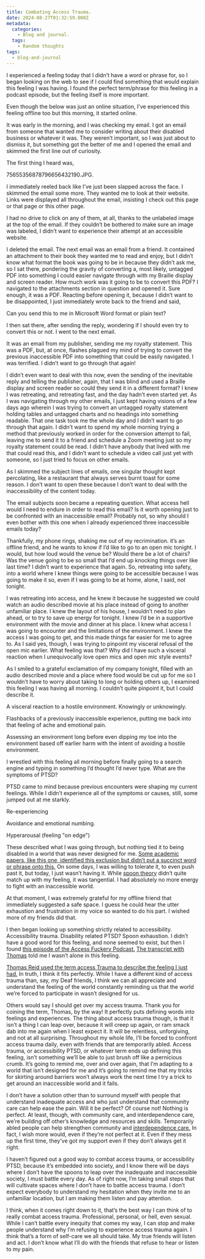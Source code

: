 ```yaml
---
title: Combating Access Trauma.
date: 2024-08-27T01:32:59.000Z
metadata:
  categories:
    - Blog and journal.
  tags:
    - Random thoughts
tags:
  - blog-and-journal
---
```


I experienced a feeling today that I didn’t have a word or phrase for, so I began looking on the web to see if I could find something that would explain this feeling I was having. I found the perfect term/phrase for this feeling in a podcast episode, but the feeling itself is more important.

Even though the below was just an online situation, I’ve experienced this feeling offline too but this morning, it started online.

It was early in the morning, and I was checking my email. I got an email from someone that wanted me to consider writing about their disabled business or whatever it was. They weren’t important, so I was just about to dismiss it, but something got the better of me and I opened the email and skimmed the first line out of curiosity.

The first thing I heard was,

75655356878796656432190.JPG.

I immediately reeled back like I’ve just been slapped across the face. I skimmed the email some more. They wanted me to look at their website. Links were displayed all throughout the email, insisting I check out this page or that page or this other page.

I had no drive to click on any of them, at all, thanks to the unlabeled image at the top of the email. If they couldn’t be bothered to make sure an image was labeled, I didn’t want to experience their attempt at an accessible website.

I deleted the email. The next email was an email from a friend. It contained an attachment to their book they wanted me to read and enjoy, but I didn’t know what format the book was going to be in because they didn’t ask me, so I sat there, pondering the gravity of converting a, most likely, untagged PDF into something I could easier navigate through with my Braille display and screen reader. How much work was it going to be to convert this PDF? I navigated to the attachments section in question and opened it. Sure enough, it was a PDF. Reacting before opening it, because I didn’t want to be disappointed, I just immediately wrote back to the friend and said,

Can you send this to me in Microsoft Word format or plain text?

I then sat there, after sending the reply, wondering if I should even try to convert this or not. I went to the next email.

It was an email from my publisher, sending me my royalty statement. This was a PDF, but, at once, flashes plagued my mind of trying to convert the previous inaccessible PDF into something that could be easily navigated. I was terrified. I didn’t want to go through that again!

I didn’t even want to deal with this now, even the sending of the inevitable reply and telling the publisher, again, that I was blind and used a Braille display and screen reader so could they send it in a different format? I knew I was retreating, and retreating fast, and the day hadn’t even started yet. As I was navigating through my other emails, I just kept having visions of a few days ago wherein I was trying to convert an untagged royalty statement holding tables and untagged charts and no headings into something readable. That one task took me the whole day and I didn’t want to go through that again. I didn’t want to spend my whole morning trying a method that previously worked in order for the conversion attempt to fail, leaving me to send it to a friend and schedule a Zoom meeting just so my royalty statement could be read. I didn’t have anybody that lived with me that could read this, and I didn’t want to schedule a video call just yet with someone, so I just tried to focus on other emails.

As I skimmed the subject lines of emails, one singular thought kept percolating, like a restaurant that always serves burnt toast for some reason. I don’t want to open these because I don’t want to deal with the inaccessibility of the content today.

The email subjects soon became a repeating question. What access hell would I need to endure in order to read this email? Is it worth opening just to be confronted with an inaccessible email? Probably not, so why should I even bother with this one when I already experienced three inaccessible emails today?

Thankfully, my phone rings, shaking me out of my recrimination. it’s an offline friend, and he wants to know if I’d like to go to an open mic tonight. I would, but how loud would the venue be? Would there be a lot of chairs? Was the venue going to be so small that I’d end up knocking things over like last time? I didn’t want to experience that again. So, retreating into safety, into a world where I knew things were going to be accessible because I was going to make it so, even if I was going to be at home, alone, I said, not tonight.

I was retreating into access, and he knew it because he suggested we could watch an audio described movie at his place instead of going to another unfamiliar place. I knew the layout of his house, I wouldn’t need to plan ahead, or to try to save up energy for tonight. I knew I’d be in a supportive environment with the movie and dinner at his place. I knew what access I was going to encounter and the limitations of the environment. I knew the access I was going to get, and this made things far easier for me to agree to. As I said yes, though, I was trying to pinpoint my visceral refusal of the open mic earlier. What feeling was that? Why did I have such a visceral reaction when I unequivocally love open mics and open mic style events?

As I smiled to a grateful exclamation of my company tonight, filled with an audio described movie and a place where food would be cut up for me so I wouldn’t have to worry about taking to long or holding others up, I examined this feeling I was having all morning. I couldn’t quite pinpoint it, but I could describe it.

A visceral reaction to a hostile environment. Knowingly or unknowingly.

Flashbacks of a previously inaccessible experience, putting me back into that feeling of ache and emotional pain.

Assessing an environment long before even dipping my toe into the environment based off earlier harm with the intent of avoiding a hostile environment.

I wrestled with this feeling all morning before finally going to a search engine and typing in something I’d thought I’d never type. What are the symptoms of PTSD?

PTSD came to mind because previous encounters were shaping my current feelings. While I didn’t experience all of the symptoms or causes, still, some jumped out at me starkly.

Re-experiencing

Avoidance and emotional numbing.

Hyperarousal (feeling "on edge")

These described what I was going through, but nothing tied it to being disabled in a world that was never designed for me. [Some academic papers, like this one, identified this exclusion but didn’t put a succinct word or phrase onto this.](https://bmjopen.bmj.com/content/8/5/e020829.abstract) On some days, I was willing to tolerate it, to even push past it, but today, I just wasn’t having it. While [spoon theory](https://en.wikipedia.org/wiki/Spoon_theory) didn’t quite match up with my feeling, it was tangential. I had absolutely no more energy to fight with an inaccessible world.

At that moment, I was extremely grateful for my offline friend that immediately suggested a safe space. I guess he could hear the utter exhaustion and frustration in my voice so wanted to do his part. I wished more of my friends did that.

I then began looking up something strictly related to accessibility. Accessibility trauma. Disability related PTSD? Spoon exhaustion. I didn’t have a good word for this feeling, and none seemed to exist, but then I found [this episode of the Access Fuckery Podcast.](https://accessf-ckery.podbean.com/e/fuckery-inception-with-thomas-reid/) [The transcript with Thomas](https://docs.google.com/document/d/1j79HoxdcAcQZXLyTvMU6xHa7jhON4DBGq7i0DaT0DG8/edit?usp=sharing) told me I wasn’t alone in this feeling.

[Thomas Reid used the term access Trauma to describe the feeling I just had.](https://docs.google.com/document/d/1j79HoxdcAcQZXLyTvMU6xHa7jhON4DBGq7i0DaT0DG8/edit?usp=sharing) In truth, I think it fits perfectly. While I have a different kind of access trauma than, say, my Deaf friends, I think we can all appreciate and understand the feeling of the world constantly reminding us that the world we’re forced to participate in wasn’t designed for us.

Others would say I should get over my access trauma. Thank you for coining the term, Thomas, by the way! It perfectly puts defining words into feelings and experiences. The thing about access trauma though, is that it isn’t a thing I can leap over, because it will creep up again, or ram smack dab into me again when I least expect it. It will be relentless, unforgiving, and not at all surprising. Throughout my whole life, I’ll be forced to confront access trauma daily, even with friends that are temporarily abled. Access trauma, or accessibility PTSD, or whatever term ends up defining this feeling, isn’t something we’ll be able to just brush off like a pernicious crumb. It’s going to remind me, over and over again, that I’m adapting to a world that isn’t designed for me and it’s going to remind me that my tricks for skirting around barriers won’t always work the next time I try a trick to get around an inaccessible world and it fails.

I don’t have a solution other than to surround myself with people that understand inadequate access and who just understand that community care can help ease the pain. Will it be perfect? Of course not! Nothing is perfect. At least, though, with community care, and interdependence care, we’re building off other’s knowledge and resources and skills. Temporarily abled people can help strengthen community and [interdependence care.](https://www.firstpost.com/living/in-a-world-that-often-interprets-care-as-burden-interdependence-should-be-valued-beyond-the-disabled-community-8376271.html) In fact, I wish more would, even if they’re not perfect at it. Even if they mess up the first time, they’ve got my support even if they don’t always get it right.

I haven’t figured out a good way to combat access trauma, or accessibility PTSD, because it’s embedded into society, and I know there will be days where I don’t have the spoons to leap over the inadequate and inaccessible society, I must battle every day. As of right now, I’m taking small steps that will cultivate spaces where I don’t have to battle access trauma. I don’t expect everybody to understand my hesitation when they invite me to an unfamiliar location, but I am making them listen and pay attention.

I think, when it comes right down to it, that’s the best way I can think of to really combat access trauma. Professional, personal, or hell, even sexual. While I can’t battle every inequity that comes my way, I can stop and make people understand why I’m refusing to experience access trauma again. I think that’s a form of self-care we all should take. My true friends will listen and act. I don’t know what I’ll do with the friends that refuse to hear or listen to my pain.
